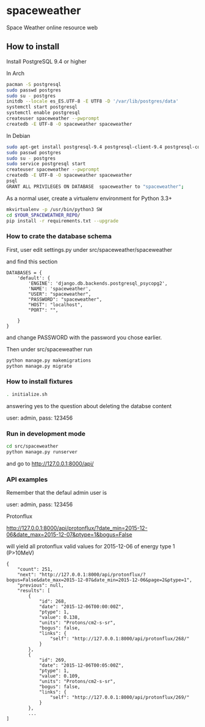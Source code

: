 # spaceweather
Space Weather online resource web

## How to install ##

Install PostgreSQL 9.4 or higher

In Arch

```bash
pacman -S postgresql
sudo passwd postgres
sudo su - postgres
initdb --locale es_ES.UTF-8 -E UTF8 -D '/var/lib/postgres/data'
systemctl start postgresql
systemctl enable postgresql
createuser spaceweather --pwprompt
createdb -E UTF-8 -O spaceweather spaceweather
```

In Debian

```bash
sudo apt-get install postgresql-9.4 postgresql-client-9.4 postgresql-contrib-9.4
sudo passwd postgres
sudo su - postgres
sudo service postgresql start
createuser spaceweather --pwprompt
createdb -E UTF-8 -O spaceweather spaceweather
psql
GRANT ALL PRIVILEGES ON DATABASE  spaceweather to "spaceweather";
```

As a normal user, create a virtualenv environment for Python 3.3+

```bash
mkvirtualenv -p /usr/bin/python3 SW
cd $YOUR_SPACEWEATHER_REPO/
pip install -r requirements.txt --upgrade
```

### How to crate the database schema ###

First, user edit settings.py under src/spaceweather/spaceweather

and find this section

```
DATABASES = {
    'default': {
        'ENGINE': 'django.db.backends.postgresql_psycopg2',
        'NAME': 'spaceweather',
        "USER": "spaceweather",
        "PASSWORD": "spaceweather",
        "HOST": "localhost",
        "PORT": "",

    }
}
```

and change PASSWORD with the password you chose earlier.

Then under src/spaceweather run

```bash
python manage.py makemigrations
python manage.py migrate
```

### How to install fixtures ###

```bash
. initialize.sh
```

answering yes to the question about deleting the databse content

user: admin, pass: 123456

### Run in development mode ###

```bash
cd src/spaceweather
python manage.py runserver
```

and go to http://127.0.0.1:8000/api/


### API examples ###

Remember that the defaul admin user is

user: admin, pass: 123456

Protonflux

http://127.0.0.1:8000/api/protonflux/?date_min=2015-12-06&date_max=2015-12-07&ptype=1&bogus=False

will yield all protonflux valid values for 2015-12-06 of energy type 1 (P>10MeV)

```
{
    "count": 251,
    "next": "http://127.0.0.1:8000/api/protonflux/?bogus=False&date_max=2015-12-07&date_min=2015-12-06&page=2&ptype=1",
    "previous": null,
    "results": [
        {
            "id": 268,
            "date": "2015-12-06T00:00:00Z",
            "ptype": 1,
            "value": 0.138,
            "units": "Protons/cm2-s-sr",
            "bogus": false,
            "links": {
                "self": "http://127.0.0.1:8000/api/protonflux/268/"
            }
        },
        {
            "id": 269,
            "date": "2015-12-06T00:05:00Z",
            "ptype": 1,
            "value": 0.109,
            "units": "Protons/cm2-s-sr",
            "bogus": false,
            "links": {
                "self": "http://127.0.0.1:8000/api/protonflux/269/"
            }
        },
        ...
]
